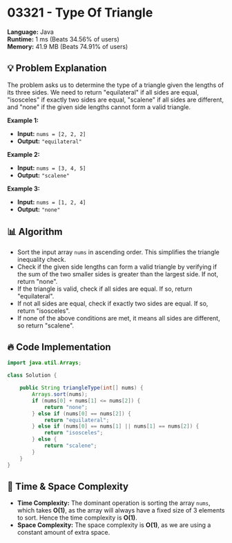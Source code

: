 # 03321 - Type Of Triangle
    
**Language:** Java  
**Runtime:** 1 ms (Beats 34.56% of users)  
**Memory:** 41.9 MB (Beats 74.91% of users)  

## 💡 **Problem Explanation**

The problem asks us to determine the type of a triangle given the lengths of its three sides. We need to return "equilateral" if all sides are equal, "isosceles" if exactly two sides are equal, "scalene" if all sides are different, and "none" if the given side lengths cannot form a valid triangle.

**Example 1:**

*   **Input:** `nums = [2, 2, 2]`
*   **Output:** `"equilateral"`

**Example 2:**

*   **Input:** `nums = [3, 4, 5]`
*   **Output:** `"scalene"`

**Example 3:**

*   **Input:** `nums = [1, 2, 4]`
*   **Output:** `"none"`

## 📊 **Algorithm**

*   Sort the input array `nums` in ascending order. This simplifies the triangle inequality check.
*   Check if the given side lengths can form a valid triangle by verifying if the sum of the two smaller sides is greater than the largest side. If not, return "none".
*   If the triangle is valid, check if all sides are equal. If so, return "equilateral".
*   If not all sides are equal, check if exactly two sides are equal. If so, return "isosceles".
*   If none of the above conditions are met, it means all sides are different, so return "scalene".

## 🔥 **Code Implementation**

```java
import java.util.Arrays;

class Solution {

    public String triangleType(int[] nums) {
        Arrays.sort(nums);
        if (nums[0] + nums[1] <= nums[2]) {
            return "none";
        } else if (nums[0] == nums[2]) {
            return "equilateral";
        } else if (nums[0] == nums[1] || nums[1] == nums[2]) {
            return "isosceles";
        } else {
            return "scalene";
        }
    }
}
```

## 🚀 **Time & Space Complexity**

*   **Time Complexity:**  The dominant operation is sorting the array `nums`, which takes **O(1)**, as the array will always have a fixed size of 3 elements to sort. Hence the time complexity is **O(1)**.
*   **Space Complexity:** The space complexity is **O(1)**, as we are using a constant amount of extra space.
    